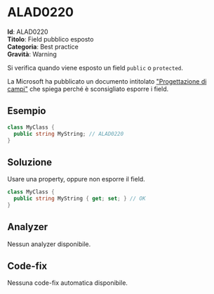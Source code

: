 
# ALAD0220

**Id**: ALAD0220\
**Titolo**: Field pubblico esposto\
**Categoria**: Best practice\
**Gravità**: Warning

Si verifica quando viene esposto un field `public` o `protected`.

La Microsoft ha pubblicato un documento intitolato
["Progettazione di campi"](https://learn.microsoft.com/dotnet/standard/design-guidelines/field)
che spiega perché è sconsigliato esporre i field.


## Esempio

```csharp
class MyClass {
  public string MyString; // ALAD0220
}
```


## Soluzione

Usare una property, oppure non esporre il field.

```csharp
class MyClass {
  public string MyString { get; set; } // OK
}
```


## Analyzer

Nessun analyzer disponibile.


## Code-fix

Nessuna code-fix automatica disponibile.
